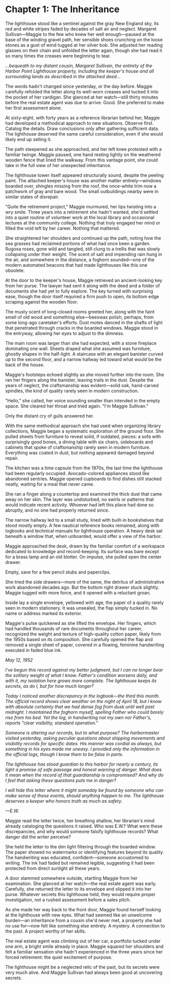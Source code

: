 # Chapter 1: The Inheritance

The lighthouse stood like a sentinel against the gray New England sky, its red and white stripes faded by decades of salt air and neglect. Margaret Sullivan—Maggie to the few who knew her well enough—paused at the base of the winding gravel path, her sensible shoes crunching on the loose stones as a gust of wind tugged at her silver bob. She adjusted her reading glasses on their chain and unfolded the letter again, though she had read it so many times the creases were beginning to tear.

*...bequeath to my distant cousin, Margaret Sullivan, the entirety of the Harbor Point Lighthouse property, including the keeper's house and all surrounding lands as described in the attached deed...*

The words hadn't changed since yesterday, or the day before. Maggie carefully refolded the letter along its well-worn creases and tucked it into the pocket of her cardigan. She glanced at her watch—still thirty minutes before the real estate agent was due to arrive. Good. She preferred to make her first assessment alone.

At sixty-eight, with forty years as a reference librarian behind her, Maggie had developed a methodical approach to new situations. Observe first. Catalog the details. Draw conclusions only after gathering sufficient data. The lighthouse deserved the same careful consideration, even if she would likely end up selling it.

The path steepened as she approached, and her left knee protested with a familiar twinge. Maggie paused, one hand resting lightly on the weathered wooden fence that lined the walkway. From this vantage point, she could take in the full view of her unexpected inheritance.

The lighthouse tower itself appeared structurally sound, despite the peeling paint. The attached keeper's house was another matter entirely—windows boarded over, shingles missing from the roof, the once-white trim now a patchwork of gray and bare wood. The small outbuildings nearby were in similar states of disrepair.

"Quite the retirement project," Maggie murmured, her lips twisting into a wry smile. Three years into a retirement she hadn't wanted, she'd settled into a quiet routine of volunteer work at the local library and occasional lectures at the community college. Nothing that truly engaged her mind or filled the void left by her career. Nothing that mattered.

She straightened her shoulders and continued up the path, noting how the sea grasses had reclaimed portions of what had once been a garden. Rugosa roses, gone wild and tangled, still clung to a trellis that was slowly collapsing under their weight. The scent of salt and impending rain hung in the air, and somewhere in the distance, a foghorn sounded—one of the modern automated beacons that had made lighthouses like this one obsolete.

At the door to the keeper's house, Maggie retrieved an ancient-looking key from her purse. The lawyer had sent it along with the deed and a folder of documents she had yet to fully explore. The key turned with surprising ease, though the door itself required a firm push to open, its bottom edge scraping against the wooden floor.

The musty scent of long-closed rooms greeted her, along with the faint smell of old wood and something else—beeswax polish, perhaps, from some long-ago caretaker's efforts. Dust motes danced in the shafts of light that penetrated through cracks in the boarded windows. Maggie stood in the entryway, allowing her eyes to adjust to the dimness.

The main room was larger than she had expected, with a stone fireplace dominating one wall. Sheets draped what she assumed was furniture, ghostly shapes in the half-light. A staircase with an elegant banister curved up to the second floor, and a narrow hallway led toward what would be the back of the house.

Maggie's footsteps echoed slightly as she moved further into the room. She ran her fingers along the banister, leaving trails in the dust. Despite the years of neglect, the craftsmanship was evident—solid oak, hand-carved spindles, the kind of quality rarely seen in modern construction.

"Hello," she called, her voice sounding smaller than intended in the empty space. She cleared her throat and tried again. "I'm Maggie Sullivan."

Only the distant cry of gulls answered her.

With the same methodical approach she had used when organizing library collections, Maggie began a systematic exploration of the ground floor. She pulled sheets from furniture to reveal solid, if outdated, pieces: a sofa with surprisingly good bones, a dining table with six chairs, sideboards and cabinets that spoke of craftsmanship rarely seen in modern furniture. Everything was coated in dust, but nothing appeared damaged beyond repair.

The kitchen was a time capsule from the 1970s, the last time the lighthouse had been regularly occupied. Avocado-colored appliances stood like abandoned sentries. Maggie opened cupboards to find dishes still stacked neatly, waiting for a meal that never came.

She ran a finger along a countertop and examined the thick dust that came away on her skin. The layer was undisturbed, no swirls or patterns that would indicate recent activity. Whoever had left this place had done so abruptly, and no one had properly returned since.

The narrow hallway led to a small study, lined with built-in bookshelves that stood mostly empty. A few nautical reference books remained, along with logbooks and technical manuals for lighthouse operation. A heavy desk sat beneath a window that, when unboarded, would offer a view of the harbor.

Maggie approached the desk, drawn by the familiar comfort of a workspace dedicated to knowledge and record-keeping. Its surface was bare except for a brass lamp and an old blotter. On impulse, she pulled open the center drawer.

Empty, save for a few pencil stubs and paperclips.

She tried the side drawers—more of the same, the detritus of administrative work abandoned decades ago. But the bottom right drawer stuck slightly. Maggie tugged with more force, and it opened with a reluctant groan.

Inside lay a single envelope, yellowed with age, the paper of a quality rarely seen in modern stationery. It was unsealed, the flap simply tucked in. No name or address marked its exterior.

Maggie's pulse quickened as she lifted the envelope. Her fingers, which had handled thousands of rare documents throughout her career, recognized the weight and texture of high-quality cotton paper, likely from the 1950s based on its composition. She carefully opened the flap and removed a single sheet of paper, covered in a flowing, feminine handwriting executed in faded blue ink.

*May 12, 1952*

*I've begun this record against my better judgment, but I can no longer bear the solitary weight of what I know. Father's condition worsens daily, and with it, my isolation here grows more complete. The lighthouse keeps its secrets, as do I, but for how much longer?*

*Today I noticed another discrepancy in the logbook—the third this month. The official record shows clear weather on the night of April 18, but I know with absolute certainty that we had dense fog from dusk until well past midnight. I maintained the foghorn myself, spelling Father who could barely rise from his bed. Yet the log, in handwriting not my own nor Father's, reports "clear visibility, standard operation."*

*Someone is altering our records, but to what purpose? The harbormaster visited yesterday, asking peculiar questions about shipping movements and visibility records for specific dates. His manner was cordial as always, but something in his eyes made me uneasy. I provided only the information in the official logs, though I know them to be false in parts.*

*The lighthouse has stood guardian to this harbor for nearly a century, its light a promise of safe passage and honest warning of danger. What does it mean when the record of that guardianship is compromised? And why do I feel that asking these questions puts me in danger?*

*I will hide this letter where it might someday be found by someone who can make sense of these events, should anything happen to me. The lighthouse deserves a keeper who honors truth as much as safety.*

*—E.W.*

Maggie read the letter twice, her breathing shallow, her librarian's mind already cataloging the questions it raised. Who was E.W.? What were these discrepancies, and why would someone falsify lighthouse records? What danger did the writer perceive?

She held the letter to the dim light filtering through the boarded window. The paper showed no watermarks or identifying features beyond its quality. The handwriting was educated, confident—someone accustomed to writing. The ink had faded but remained legible, suggesting it had been protected from direct sunlight all these years.

A door slammed somewhere outside, startling Maggie from her examination. She glanced at her watch—the real estate agent was early. Carefully, she returned the letter to its envelope and slipped it into her purse. Whatever secrets this lighthouse held, they would require proper investigation, not a rushed assessment before a sales pitch.

As she made her way back to the front door, Maggie found herself looking at the lighthouse with new eyes. What had seemed like an unwelcome burden—an inheritance from a cousin she'd never met, a property she had no use for—now felt like something else entirely. A mystery. A connection to the past. A project worthy of her skills.

The real estate agent was climbing out of her car, a portfolio tucked under one arm, a bright smile already in place. Maggie squared her shoulders and felt a familiar sensation she hadn't experienced in the three years since her forced retirement: the quiet excitement of purpose.

The lighthouse might be a neglected relic of the past, but its secrets were very much alive. And Maggie Sullivan had always been good at uncovering secrets.
